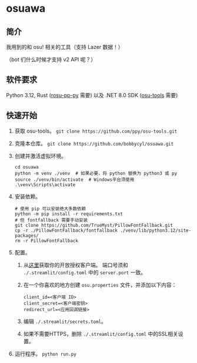 # osuawa

## 简介

我用到的和 osu! 相关的工具（支持 Lazer 数据！）

（bot 们什么时候才支持 v2 API 呢？）

## 软件要求

Python 3.12, Rust ([rosu-pp-py](https://github.com/MaxOhn/rosu-pp-py) 需要)
以及 .NET 8.0 SDK ([osu-tools](https://github.com/ppy/osu-tools) 需要)

## 快速开始

1. 获取 osu-tools。 `git clone https://github.com/ppy/osu-tools.git`

2. 克隆本仓库。 `git clone https://github.com/bobbycyl/osuawa.git`

3. 创建并激活虚拟环境。

   ```shell
   cd osuawa
   python -m venv ./venv  # 如果必要，将 python 替换为 python3 或 py
   source ./venv/bin/activate  # Windows平台须使用 .\venv\Scripts\activate
   ```

4. 安装依赖。

   ```shell
   # 使用 pip 可以安装绝大多数依赖
   python -m pip install -r requirements.txt
   # 但 fontfallback 需要手动安装
   git clone https://github.com/TrueMyst/PillowFontFallback.git
   cp -r ./PillowFontFallback/fontfallback ./venv/lib/python3.12/site-packages/
   rm -r PillowFontFallback
   ```

5. 配置。

   1. 从[这里](https://osu.ppy.sh/home/account/edit)获取你的开放授权客户端。
      端口号须和 `./.streamlit/config.toml` 中的 `server.port` 一致。

   2. 在一个你喜欢的地方创建 `osu.properties` 文件，并添加以下内容：

      ```properties
      client_id=<客户端 ID>
      client_secret=<客户端密钥>
      redirect_url=<应用回调链接>
      ```

   3. 编辑 `./.streamlit/secrets.toml`。

   4. 如果不需要HTTPS，删除 `./.streamlit/config.toml` 中的SSL相关设置。

6. 运行程序。 `python run.py`
